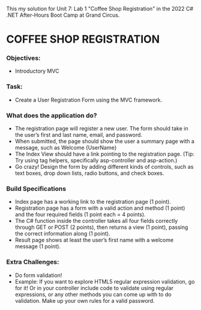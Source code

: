 This my solution for Unit 7: Lab 1 "Coffee Shop Registration" in the 2022 C# .NET After-Hours Boot Camp at Grand Circus.

# COFFEE SHOP REGISTRATION
### Objectives: 
- Introductory MVC

### Task: 
- Create a User Registration Form using the MVC framework. 

### What does the application do?
- The registration page will register a new user. The form should take in the user’s first and last name, email, and password.
- When submitted, the page should show the user a summary page with a message, such as Welcome {UserName}
- The Index View should have a link pointing to the registration page. (Tip: Try using tag helpers, specifically asp-controller and asp-action.)
- Go crazy! Design the form by adding different kinds of controls, such as text boxes, drop down lists, radio buttons, and check boxes. 

### Build Specifications
- Index page has a working link to the registration page (1 point).
- Registration page has a form with a valid action and method (1 point) and the four required fields (1 point each = 4 points).
- The C# function inside the controller takes all four fields correctly through GET or POST (2 points), then returns a view (1 point), passing the correct information along (1 point).
- Result page shows at least the user’s first name with a welcome message (1 point).

### Extra Challenges:
- Do form validation! 
- Example: If you want to explore HTML5 regular expression validation, go for it!
Or in your controller include code to validate using regular expressions, or any other methods you can come up with to do validation. Make up your own rules for a valid password.
